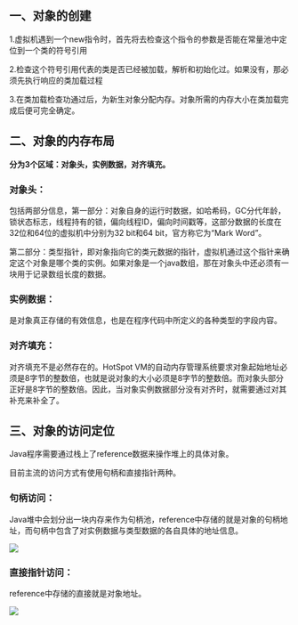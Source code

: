 ## 一、**对象的创建**

1.虚拟机遇到一个new指令时，首先将去检查这个指令的参数是否能在常量池中定位到一个类的符号引用

2.检查这个符号引用代表的类是否已经被加载，解析和初始化过。如果没有，那必须先执行响应的类加载过程

3.在类加载检查功通过后，为新生对象分配内存。对象所需的内存大小在类加载完成后便可完全确定。

## 二、对象的内存布局

**分为3个区域：对象头，实例数据，对齐填充。**

### 对象头：

包括两部分信息，第一部分：对象自身的运行时数据，如哈希码，GC分代年龄，锁状态标志，线程持有的锁，偏向线程ID，偏向时间戳等，这部分数据的长度在32位和64位的虚拟机中分别为32 bit和64 bit，官方称它为“Mark Word”。

第二部分：类型指针，即对象指向它的类元数据的指针，虚拟机通过这个指针来确定这个对象是哪个类的实例。如果对象是一个java数组，那在对象头中还必须有一块用于记录数组长度的数据。

### 实例数据：

是对象真正存储的有效信息，也是在程序代码中所定义的各种类型的字段内容。

### 对齐填充：

对齐填充不是必然存在的。HotSpot VM的自动内存管理系统要求对象起始地址必须是8字节的整数倍，也就是说对象的大小必须是8字节的整数倍。而对象头部分正好是8字节的整数倍。因此，当对象实例数据部分没有对齐时，就需要通过对其补充来补全了。

## 三、对象的访问定位

Java程序需要通过栈上了reference数据来操作堆上的具体对象。

目前主流的访问方式有使用句柄和直接指针两种。

### 句柄访问：

Java堆中会划分出一块内存来作为句柄池，reference中存储的就是对象的句柄地址，而句柄中包含了对实例数据与类型数据的各自具体的地址信息。

  


![](http://upload-images.jianshu.io/upload_images/3985563-f5713460d22b0148.png?imageMogr2/auto-orient/strip%7CimageView2/2/w/1240)

  


### 直接指针访问：

reference中存储的直接就是对象地址。  


  


![](http://upload-images.jianshu.io/upload_images/3985563-306321689e5f047d.png?imageMogr2/auto-orient/strip%7CimageView2/2/w/1240)

  


  


